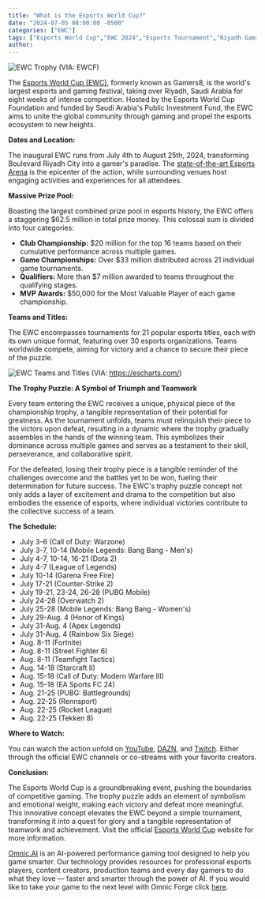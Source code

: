 ```yaml
---
title: "What is the Esports World Cup?"
date: "2024-07-05 08:00:00 -0500"
categories: ["EWC"]
tags: ["Esports World Cup","EWC 2024","Esports Tournament","Riyadh Gaming Festival","Competitive Gaming","Esports Prize Pool","Largest Esports Event","Esports Trophy Puzzle","Global Esports Community","Saudi Arabia Esports"]
author:
---
```


![EWC Trophy](/2024-07-05-What-is-the-Esports-World-Cup.jpg)
(VIA: EWCF)

The [Esports World Cup (EWC)](https://www.esportsworldcup.com/en), formerly known as Gamers8, is the world's largest esports and gaming festival, taking over Riyadh, Saudi Arabia for eight weeks of intense competition. Hosted by the Esports World Cup Foundation and funded by Saudi Arabia's Public Investment Fund, the EWC aims to unite the global community through gaming and propel the esports ecosystem to new heights. 

**Dates and Location:**

The inaugural EWC runs from July 4th to August 25th, 2024, transforming Boulevard Riyadh City into a gamer's paradise. The [state-of-the-art Esports Arena](https://qiddiya.com/qiddiya-city/gaming/) is the epicenter of the action, while surrounding venues host engaging activities and experiences for all attendees. 

**Massive Prize Pool:**

Boasting the largest combined prize pool in esports history, the EWC offers a staggering $62.5 million in total prize money. This colossal sum is divided into four categories:

* **Club Championship:** $20 million for the top 16 teams based on their cumulative performance across multiple games.
* **Game Championships:** Over $33 million distributed across 21 individual game tournaments.
* **Qualifiers:** More than $7 million awarded to teams throughout the qualifying stages.
* **MVP Awards:** $50,000 for the Most Valuable Player of each game championship.

**Teams and Titles:**

The EWC encompasses tournaments for 21 popular esports titles, each with its own unique format, featuring over 30 esports organizations. Teams worldwide compete, aiming for victory and a chance to secure their piece of the puzzle.

![EWC Teams and Titles](/2024-07-05-What-is-the-Esports-World-Cup-1.png)
(VIA: https://escharts.com/)

**The Trophy Puzzle: A Symbol of Triumph and Teamwork**

Every team entering the EWC receives a unique, physical piece of the championship trophy, a tangible representation of their potential for greatness. As the tournament unfolds, teams must relinquish their piece to the victors upon defeat, resulting in a dynamic where the trophy gradually assembles in the hands of the winning team. This symbolizes their dominance across multiple games and serves as a testament to their skill, perseverance, and collaborative spirit. 

For the defeated, losing their trophy piece is a tangible reminder of the challenges overcome and the battles yet to be won, fueling their determination for future success. The EWC's trophy puzzle concept not only adds a layer of excitement and drama to the competition but also embodies the essence of esports, where individual victories contribute to the collective success of a team.

**The Schedule:**

* July 3-6 (Call of Duty: Warzone)
* July 3-7, 10-14 (Mobile Legends: Bang Bang - Men's)
* July 4-7, 10-14, 16-21 (Dota 2)
* July 4-7 (League of Legends)
* July 10-14 (Garena Free Fire)
* July 17-21 (Counter-Strike 2)
* July 19-21, 23-24, 26-28 (PUBG Mobile)
* July 24-28 (Overwatch 2)
* July 25-28 (Mobile Legends: Bang Bang - Women's)
* July 29-Aug. 4 (Honor of Kings)
* July 31-Aug. 4 (Apex Legends)
* July 31-Aug. 4 (Rainbow Six Siege)
* Aug. 8-11 (Fortnite)
* Aug. 8-11 (Street Fighter 6)
* Aug. 8-11 (Teamfight Tactics)
* Aug. 14-18 (Starcraft II)
* Aug. 15-18 (Call of Duty: Modern Warfare III)
* Aug. 15-18 (EA Sports FC 24)
* Aug. 21-25 (PUBG: Battlegrounds)
* Aug. 22-25 (Rennsport)
* Aug. 22-25 (Rocket League)
* Aug. 22-25 (Tekken 8)

**Where to Watch:**

You can watch the action unfold on [YouTube](https://www.youtube.com/channel/UCENNtCRTPTdH_IGXs42LuHQ), [DAZN](https://www.dazn.com/en-US/home), and [Twitch](https://www.twitch.tv/ewc).  Either through the official EWC channels or co-streams with your favorite creators.

**Conclusion:**

The Esports World Cup is a groundbreaking event, pushing the boundaries of competitive gaming. The trophy puzzle adds an element of symbolism and emotional weight, making each victory and defeat more meaningful. This innovative concept elevates the EWC beyond a simple tournament, transforming it into a quest for glory and a tangible representation of teamwork and achievement. Visit the official [Esports World Cup](https://www.esportsworldcup.com/en) website for more information.


[Omnic.AI](https://www.omnic.ai/) is an AI-powered performance gaming tool designed to help you game smarter. Our technology provides resources for professional esports players, content creators, production teams and every day gamers to do what they love — faster and smarter through the power of AI. If you would like to take your game to the next level with Omnic Forge click [here](https://forge.omnic.ai/).